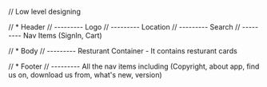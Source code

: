 // Low level designing

// \* Header
// --------- Logo
// --------- Location
// --------- Search
// --------- Nav Items (SignIn, Cart)

// \* Body
// --------- Resturant Container - It contains resturant cards

// \* Footer
// --------- All the nav items including (Copyright, about app, find us on, download us from, what's new, version)
